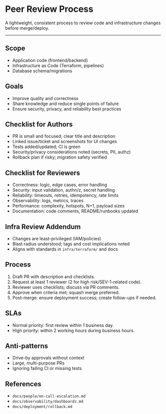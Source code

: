 # Peer Review Process

A lightweight, consistent process to review code and infrastructure changes before merge/deploy.

---

## Scope
- Application code (frontend/backend)
- Infrastructure as Code (Terraform, pipelines)
- Database schema/migrations

## Goals
- Improve quality and correctness
- Share knowledge and reduce single points of failure
- Ensure security, privacy, and reliability best practices

## Checklist for Authors
- PR is small and focused; clear title and description
- Linked issue/ticket and screenshots for UI changes
- Tests added/updated; CI is green
- Security/privacy considerations noted (secrets, PII, authz)
- Rollback plan if risky; migration safety verified

## Checklist for Reviewers
- Correctness: logic, edge cases, error handling
- Security: input validation, authn/z, secret handling
- Reliability: timeouts, retries, idempotency, rate limits
- Observability: logs, metrics, traces
- Performance: complexity, hotspots, N+1, payload sizes
- Documentation: code comments, README/runbooks updated

## Infra Review Addendum
- Changes are least-privileged (IAM/policies)
- Blast radius understood; tags and cost implications noted
- Aligns with standards in `infra/terraform/` and docs

## Process
1. Draft PR with description and checklists.
2. Request at least 1 reviewer (2 for high risk/SEV-1-related code).
3. Reviewer uses checklists; discuss via PR comments.
4. Approve when criteria met; squash merge preferred.
5. Post-merge: ensure deployment success; create follow-ups if needed.

## SLAs
- Normal priority: first review within 1 business day.
- High priority: within 2 working hours during business hours.

## Anti-patterns
- Drive-by approvals without context
- Large, multi-purpose PRs
- Ignoring failing CI or missing tests

## References
- `docs/people/on-call-escalation.md`
- `docs/observability/dashboards.md`
- `docs/deployment/rollback.md`
